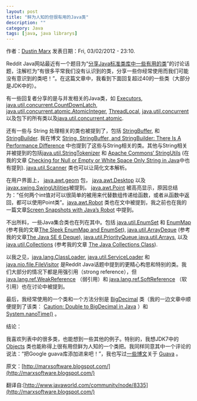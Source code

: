 ```yaml
---
layout: post
title: "鲜为人知的但很有用的Java类"
description: ""
category: Java 
tags: [java, java librarys]
---
```


作者：[Dustin Marx](http://www.javaworld.com/community/user/185)  发表日期：Fri, 03/02/2012 - 23:10.

Reddit Java网站最近有一个题目为“[分享Java标准类库中一些有用的类](http://www.reddit.com/r/java/comments/qepq5/share_a_useful_class_from_the_standard_java_class/)”的讨论话题，注解栏为“有很多平常我们没有认识到的类，分享一些你经常使用而我们可能没有意识到的类吧！”。在这篇文章中，我看到下面回复超过40的一些类（大部分是JDK中的）。

有一些回复者分享的是与并发相关的Java类，如 [Executors](http://docs.oracle.com/javase/7/docs/api/java/util/concurrent/Executor.html), [java.util.concurrent.CountDownLatch](http://docs.oracle.com/javase/7/docs/api/java/util/concurrent/CountDownLatch.html), [java.util.concurrent.atomic.AtomicInteger](http://docs.oracle.com/javase/7/docs/api/java/util/concurrent/atomic/AtomicInteger.html), [ThreadLocal](http://docs.oracle.com/javase/7/docs/api/java/lang/ThreadLocal.html), [java.util.concurrent](http://docs.oracle.com/javase/7/docs/api/java/util/concurrent/package-frame.html) 以及包下的所有类以及[java.util.concurrent.atomic](http://docs.oracle.com/javase/7/docs/api/java/util/concurrent/atomic/package-frame.html).

还有一些与 String 处理相关的类也被提到了，包括 [StringBuffer](http://docs.oracle.com/javase/7/docs/api/java/lang/StringBuffer.html), 和[StringBuilder](http://docs.oracle.com/javase/7/docs/api/java/lang/StringBuilder.html). 我在博文 [String, StringBuffer, and StringBuilder: There Is A Performance Difference](http://marxsoftware.blogspot.com/2008/05/string-stringbuffer-and-stringbuilder.html) 中也提到了这些与String相关的类。其他与String相关并被提到的包括[java.util.StringTokenizer](http://docs.oracle.com/javase/7/docs/api/java/util/StringTokenizer.html) 和 [Apache Commons‘ StringUtils](http://commons.apache.org/lang/api-2.5/org/apache/commons/lang/StringUtils.html) (在我的文章 [Checking for Null or Empty or White Space Only String in Java](http://marxsoftware.blogspot.com/2011/09/checking-for-null-or-empty-or-white.html)中也有提到).  [java.util.Scanner](http://docs.oracle.com/javase/7/docs/api/java/util/Scanner.html) 类也可以让简化文本解析。

在用户界面上， [java.awt.geom](http://docs.oracle.com/javase/7/docs/api/java/awt/geom/package-summary.html) 包， [java.awt.Desktop](http://docs.oracle.com/javase/7/docs/api/java/awt/Desktop.html) 以及[javax.swing.SwingUtilities](http://docs.oracle.com/javase/7/docs/api/javax/swing/SwingUtilities.html)被提到。 [java.awt.Point](http://docs.oracle.com/javase/7/docs/api/java/awt/Point.html) 被高亮显示，原因总结为：”任何两个int值对可以很简单的被用来代替数组传递给函数，或者从函数中返回，都可以使用Point类”。[java.awt.Robot](http://docs.oracle.com/javase/7/docs/api/java/awt/Robot.html) 类也在文中被提到，我之前也在我的一篇文章[Screen Snapshots with Java’s Robot](http://marxsoftware.blogspot.com/2010/08/screen-snapshots-with-javas-robot.html) 中提到。

不出所料，一些Java集合类也在列在其中。包括 [java.util.EnumSet](http://docs.oracle.com/javase/7/docs/api/java/util/EnumSet.html) 和 [EnumMap](http://docs.oracle.com/javase/7/docs/api/java/util/EnumMap.html) (参考我的文章[The Sleek EnumMap and EnumSet](http://marxsoftware.blogspot.com/2010/07/sleek-enummap-and-enumset.html)), [java.util.ArrayDeque](http://docs.oracle.com/javase/7/docs/api/java/util/ArrayDeque.html) (参考我的文章[The Java SE 6 Deque](http://marxsoftware.blogspot.com/2008/10/java-se-6-deque.html)), [java.util.PriorityQueue](http://docs.oracle.com/javase/7/docs/api/java/util/PriorityQueue.html),[java.util.Arrays](http://docs.oracle.com/javase/7/docs/api/java/util/Arrays.html), 以及 [java.util.Collections](http://docs.oracle.com/javase/7/docs/api/java/util/Collections.html) (参考我的文章 [The Java Collections Class](http://marxsoftware.blogspot.com/2009/03/java-collections-class.html)).

以我之见，[java.lang.ClassLoader](http://docs.oracle.com/javase/7/docs/api/java/lang/ClassLoader.html), [java.util.ServiceLoader](http://docs.oracle.com/javase/7/docs/api/java/util/ServiceLoader.html) 和 [java.nio.file.FileVisitor](http://docs.oracle.com/javase/7/docs/api/java/nio/file/FileVisitor.html) 是Reddit Java话题中提到的更精心构思和特别的类。我们大部分的情况下都是用强引用（strong reference），但[java.lang.ref.WeakReference](http://docs.oracle.com/javase/7/docs/api/java/lang/ref/WeakReference.html) （弱引用）和 [java.lang.ref.SoftReference](http://docs.oracle.com/javase/7/docs/api/java/lang/ref/SoftReference.html) （软引用）也在讨论中被提到。

最后，我经常使用的一个类和一个方法分别是 [BigDecimal](http://docs.oracle.com/javase/7/docs/api/java/math/BigDecimal.html) 类（我的一边文章中顺便提到了该类： [Caution: Double to BigDecimal in Java](http://marxsoftware.blogspot.com/2010/01/caution-double-to-bigdecimal-in-java.html) ）和 [System.nanoTime()](http://docs.oracle.com/javase/7/docs/api/java/lang/System.html#nanoTime()) 。

结论：

我喜欢列表中的很多类，也能想到一些其他的例子。特别的，我想JDK7中的 [Objects](http://marxsoftware.blogspot.com/2011/03/jdk-7-new-objects-class.html) 类也能称得上很有用但鲜为人知的一个类把。我同样同意其中一个评论的说法：“把Google guava库添加进来吧！”，我也写过[一些博文](http://marxsoftware.blogspot.com/search/label/Guava)关于 [Guava](http://code.google.com/p/guava-libraries/) 。

原文：[http://marxsoftware.blogspot.com/](http://marxsoftware.blogspot.com/)

翻译自:[http://www.javaworld.com/community/node/8335](http://marxsoftware.blogspot.com/)









